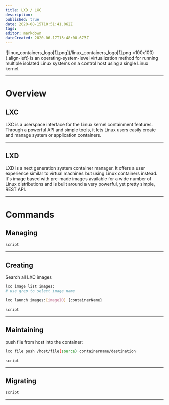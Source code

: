 ```yaml
---
title: LXD / LXC
description: 
published: true
date: 2020-08-15T10:51:41.062Z
tags: 
editor: markdown
dateCreated: 2020-06-17T13:48:08.673Z
---
```


![linux_containers_logo[1].png](/linux_containers_logo[1].png =100x100){.align-left}
is an operating-system-level virtualization method
for running multiple isolated Linux systems on a control host using a single Linux kernel.

---

# Overview
## LXC
LXC is a userspace interface for the Linux kernel containment features.
Through a powerful API and simple tools, it lets Linux users easily create and manage system or application containers.

---

## LXD
LXD is a next generation system container manager. It offers a user experience similar to virtual machines but using Linux containers instead.
It's image based with pre-made images available for a wide number of Linux distributions and is built around a very powerful, yet pretty simple, REST API.

---

# Commands
## Managing
```bash
script
```
---

## Creating
Search all LXC images
```bash
lxc image list images:
# use grep to select image name
```

```bash
lxc launch images:[imageID] {containerName}
```

```bash
script
```
---

## Maintaining
push file from host into the container:
```bash
lxc file push /host/file(source) containername/destination
```

```bash
script
```
---

## Migrating
```bash
script
```

---